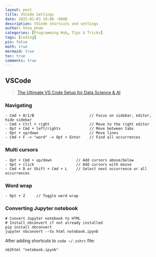 ```yaml
---
layout: post
title: VSCode Settings
date: 2025-01-03 19:00 -0800
description: VSCode shortcuts and settings
author: khoa_pham
categories: [Programming Hub, Tips & Tricks]
tags: [coding]
pin: false
math: true
mermaid: true
toc: true
comments: true
---
```


## VSCode   
> [The Ultimate VS Code Setup for Data Science & AI](https://doc.clickup.com/9015213037/d/h/8cnjezd-17675/ddd52c673443975?irclickid=Wnz1XKUrGxyKWfFRwl3uy0zbUkCRCQ3RITrTxU0&utm_source=ir&utm_medium=cpc&utm_campaign=ir_cpc_at_nnc_pro_trial_all-devices_cpc_lp_x_all-departments_x_Datalumina%20B.V.&utm_content=&utm_term=1416724&irgwc=1)


### Navigating   
```
- Cmd + 0/1/B                         // Focus on sidebar, editor, hide sidebar
- Cmd + Ctrl + right                  // Move to the right editor
- Opt + Cmd + left/rights             // Move between tabs
- Opt + up/down                       // Move lines
- Cmd + F -> "word" -> Opt + Enter    // Find all occurrences
```


### Multi cursors   
```
- Opt + Cmd + up/down           // Add cursors above/below
- Opt + click                   // Add cursors with mouse
- Cmd + D or Shift + Cmd + L    // Select next occurrence or all occurrences
```


### Word wrap   
```
- Opt + Z     // Toggle word wrap
```


### Converting Jupyter notebook   
```shell
# Convert Jupyter notebook to HTML
# Install nbconvert if not already installed
pip install nbconvert
jupyter nbconvert --to html notebook.ipynb
```

After adding shortcuts to `code ~/.zshrc` file:
```shell
nb2html "notebook.ipynb"
```